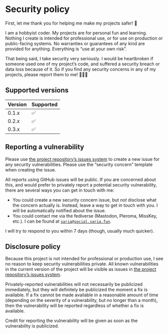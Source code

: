 # Security policy

First, let me thank you for helping me make my projects safer! 🤎

I am a hobbyist coder.
My projects are for personal fun and learning.
Nothing I create is intended for professional use, or for use on production or public-facing systems.
No warranties or guarantees of any kind are provided for anything.
Everything is “use at your own risk”.

That being said, I take security very seriously.
I would be heartbroken if someone used one of my project’s code, and suffered a security breach or data loss because of it.
So if you find any security concerns in any of my projects, please report them to me! 🙇🏾‍♀️


## Supported versions

| Version | Supported          |
| ------- | ------------------ |
| 0.1.x   | :white_check_mark: |
| 0.2.x   | :white_check_mark: |
| 0.3.x   | :white_check_mark: |


## Reporting a vulnerability

Please use [the project repository’s issues system][repo-issues-url] to create a new issue for any security vulnerabilities.
Please use the “security concern” template when creating the issue.

All reports using GitHub issues will be public.
If you are concerned about this, and would prefer to privately report a potential security vulnerability, there are several ways you can get in touch with me:

  * You could create a new security concern issue, but *not* disclose what the concern actually is.
    Instead, leave a way to get in touch with you.
    I will be automatically notified about the issue.
  * You could contact me via the fediverse (Mastodon, Pleroma, MissKey, etc.).
    I can be found at [`saria@social.saria.fun`][fediverse-url].

I will try to respond to you within 7 days (though, usually much quicker).


## Disclosure policy

Because this project is not intended for professional or production use, I see no reason to keep security vulnerabilities private.
All known vulnerabilities in the current version of the project will be visible as issues in [the project repository’s issues system][repo-issues-url].

Privately-reported vulnerabilities will not necessarily be publicized immediately, but they will definitely be publicized the moment a fix is available.
If a fix cannot be made available in a reasonable amount of time (depending on the severity of a vulnerability, but no longer than a month), then the vulnerability will be reported regardless of whether a fix is available.

Credit for reporting the vulnerability will be given as soon as the vulnerability is publicized.


[repo-issues-url]: https://github.com/RodentOfUnusualSize/random-message-loader/issues
[fediverse-url]: https://social.saria.fun/users/saria
